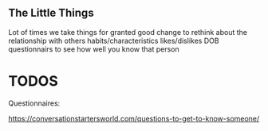 ## The Little Things


Lot of times we take things for granted
good change to rethink about the relationship with others
habits/characteristics
likes/dislikes
DOB
questionnairs to see how well you know that person



# TODOS





Questionnaires:

https://conversationstartersworld.com/questions-to-get-to-know-someone/